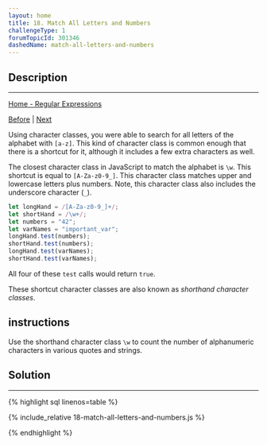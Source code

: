 ```yaml
---
layout: home
title: 18. Match All Letters and Numbers
challengeType: 1
forumTopicId: 301346
dashedName: match-all-letters-and-numbers
---
```


<div class="row">
<div class="columnStmt" markdown="1">

## Description
------

[Home - Regular Expressions](../regular-expressions/README.md)

[Before](./17-match-ending-string-patterns.md)  | [Next](./19-match-everything-but-letters-and-numbers.md) 

Using character classes, you were able to search for all letters of the alphabet with `[a-z]`. This kind of character class is common enough that there is a shortcut for it, although it includes a few extra characters as well.

The closest character class in JavaScript to match the alphabet is `\w`. This shortcut is equal to `[A-Za-z0-9_]`. This character class matches upper and lowercase letters plus numbers. Note, this character class also includes the underscore character (`_`).

```js
let longHand = /[A-Za-z0-9_]+/;
let shortHand = /\w+/;
let numbers = "42";
let varNames = "important_var";
longHand.test(numbers);
shortHand.test(numbers);
longHand.test(varNames);
shortHand.test(varNames);
```

All four of these `test` calls would return `true`.

These shortcut character classes are also known as <dfn>shorthand character classes</dfn>.

##  instructions 

Use the shorthand character class `\w` to count the number of alphanumeric characters in various quotes and strings.

</div>
<div class="columnSol" markdown="1">

## Solution
------

{% highlight sql linenos=table %}

{% include_relative 18-match-all-letters-and-numbers.js %}

{% endhighlight %}

</div>
</div>